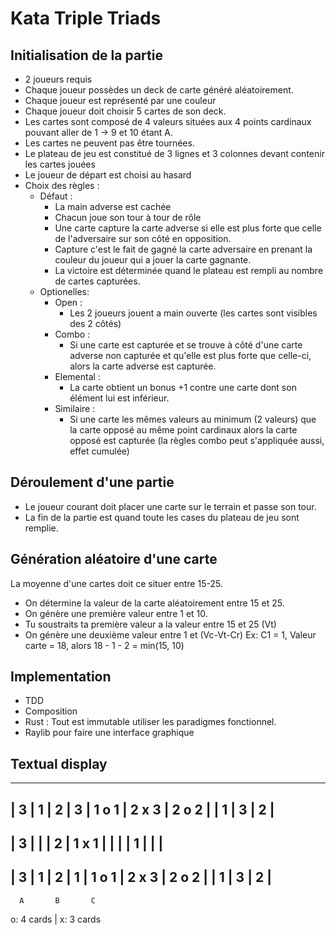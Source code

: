 # Kata Triple Triads

## Initialisation de la partie
- 2 joueurs requis
- Chaque joueur possèdes un deck de carte généré aléatoirement.
- Chaque joueur est représenté par une couleur
- Chaque joueur doit choisir 5 cartes de son deck.
- Les cartes sont composé de 4 valeurs situées aux 4 points cardinaux pouvant aller de 1 -> 9 et 10 étant A.
- Les cartes ne peuvent pas être tournées.
- Le plateau de jeu est constitué de 3 lignes et 3 colonnes devant contenir les cartes jouées
- Le joueur de départ est choisi au hasard
- Choix des règles :
    - Défaut :
        - La main adverse est cachée
        - Chacun joue son tour à tour de rôle
        - Une carte capture la carte adverse si elle est plus forte que celle de l'adversaire sur son côté en opposition.
        - Capture c'est le fait de gagné la carte adversaire en prenant la couleur du joueur qui a jouer la carte gagnante.
        - La victoire est déterminée quand le plateau est rempli au nombre de cartes capturées.
    - Optionelles:
        - Open : 
            - Les 2 joueurs jouent a main ouverte (les cartes sont visibles des 2 côtés)
        - Combo :
            - Si une carte est capturée et se trouve à côté d'une carte adverse non capturée et qu'elle est plus forte que celle-ci, alors la carte adverse est capturée.
        - Elemental : 
            - La carte obtient un bonus +1 contre une carte dont son élément lui est inférieur.
        - Similaire :
            - Si une carte  les mêmes valeurs au minimum (2 valeurs) que la carte opposé au même point cardinaux alors la carte opposé est capturée (la règles combo peut s'appliquée aussi, effet cumulée)

## Déroulement d'une partie
- Le joueur courant doit placer une carte sur le terrain et passe son tour.
- La fin de la partie est quand toute les cases du plateau de jeu sont remplie.


## Génération aléatoire d'une carte
La moyenne d'une cartes doit ce situer entre 15-25.
- On détermine la valeur de la carte aléatoirement entre 15 et 25.
- On génère une première valeur entre 1 et 10.
- Tu soustraits ta première valeur a la valeur entre 15 et 25 (Vt)
- On génère une deuxième valeur entre 1 et (Vc-Vt-Cr) Ex: C1 = 1, Valeur carte = 18, alors 18 - 1 - 2 = min(15, 10)

## Implementation
- TDD
- Composition
- Rust : Tout est immutable utiliser les paradigmes fonctionnel.
- Raylib pour faire une interface graphique


## Textual display

  -------------------------
  |   3   |   1   |   2   |
3 | 1 o 1 | 2 x 3 | 2 o 2 |
  |   1   |   3   |   2   |
  -------------------------
  |   3   |       |       |
2 | 1 x 1 |       |       |
  |   1   |       |       |
  -------------------------
  |   3   |   1   |   2   |
1 | 1 o 1 | 2 x 3 | 2 o 2 |
  |   1   |   3   |   2   |
  -------------------------
      A       B       C

o: 4 cards | x: 3 cards